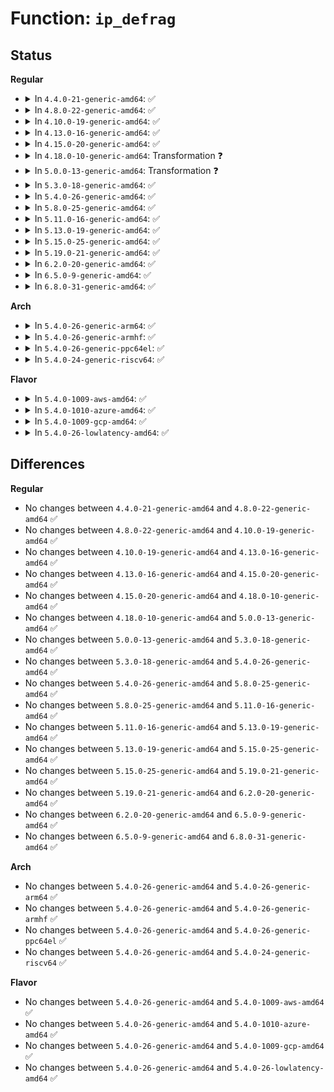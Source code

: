 # Function: <code>ip_defrag</code>

## Status
<b>Regular</b>
<ul>
<li>
<details>
<summary>In <code>4.4.0-21-generic-amd64</code>: ✅</summary>

```c
int ip_defrag(struct net * net, struct sk_buff * skb, u32 user)
```

```json
{
  "name": "ip_defrag",
  "collision_type": "Unique Global",
  "inline_type": "No",
  "funcs": [
    {
      "addr": 18446744071586551632,
      "name": "ip_defrag",
      "external": true,
      "loc": "net/ipv4/ip_fragment.c:657",
      "file": "net/ipv4/ip_fragment.c",
      "inline": "seen, unknown",
      "caller_inline": [],
      "caller_func": [
        "net/ipv4/ip_input.c:ip_call_ra_chain",
        "net/ipv4/ip_input.c:ip_local_deliver"
      ]
    }
  ],
  "symbols": [
    {
      "addr": 18446744071586551632,
      "name": "ip_defrag",
      "section": ".text",
      "bind": "STB_GLOBAL",
      "size": 3254
    }
  ]
}
```
</details>
</li>
<li>
<details>
<summary>In <code>4.8.0-22-generic-amd64</code>: ✅</summary>

```c
int ip_defrag(struct net * net, struct sk_buff * skb, u32 user)
```

```json
{
  "name": "ip_defrag",
  "collision_type": "Unique Global",
  "inline_type": "No",
  "funcs": [
    {
      "addr": 18446744071586994992,
      "name": "ip_defrag",
      "external": true,
      "loc": "net/ipv4/ip_fragment.c:655",
      "file": "net/ipv4/ip_fragment.c",
      "inline": "seen, unknown",
      "caller_inline": [],
      "caller_func": [
        "net/ipv4/ip_input.c:ip_local_deliver",
        "net/ipv4/ip_input.c:ip_call_ra_chain"
      ]
    }
  ],
  "symbols": [
    {
      "addr": 18446744071586994992,
      "name": "ip_defrag",
      "section": ".text",
      "bind": "STB_GLOBAL",
      "size": 3389
    }
  ]
}
```
</details>
</li>
<li>
<details>
<summary>In <code>4.10.0-19-generic-amd64</code>: ✅</summary>

```c
int ip_defrag(struct net * net, struct sk_buff * skb, u32 user)
```

```json
{
  "name": "ip_defrag",
  "collision_type": "Unique Global",
  "inline_type": "No",
  "funcs": [
    {
      "addr": 18446744071587190320,
      "name": "ip_defrag",
      "external": true,
      "loc": "net/ipv4/ip_fragment.c:655",
      "file": "net/ipv4/ip_fragment.c",
      "inline": "seen, unknown",
      "caller_inline": [],
      "caller_func": [
        "net/ipv4/ip_input.c:ip_local_deliver",
        "net/ipv4/ip_input.c:ip_call_ra_chain"
      ]
    }
  ],
  "symbols": [
    {
      "addr": 18446744071587190320,
      "name": "ip_defrag",
      "section": ".text",
      "bind": "STB_GLOBAL",
      "size": 3390
    }
  ]
}
```
</details>
</li>
<li>
<details>
<summary>In <code>4.13.0-16-generic-amd64</code>: ✅</summary>

```c
int ip_defrag(struct net * net, struct sk_buff * skb, u32 user)
```

```json
{
  "name": "ip_defrag",
  "collision_type": "Unique Global",
  "inline_type": "No",
  "funcs": [
    {
      "addr": 18446744071587322576,
      "name": "ip_defrag",
      "external": true,
      "loc": "net/ipv4/ip_fragment.c:664",
      "file": "net/ipv4/ip_fragment.c",
      "inline": "seen, unknown",
      "caller_inline": [],
      "caller_func": [
        "net/ipv4/ip_input.c:ip_local_deliver",
        "net/ipv4/ip_input.c:ip_call_ra_chain"
      ]
    }
  ],
  "symbols": [
    {
      "addr": 18446744071587322576,
      "name": "ip_defrag",
      "section": ".text",
      "bind": "STB_GLOBAL",
      "size": 3251
    }
  ]
}
```
</details>
</li>
<li>
<details>
<summary>In <code>4.15.0-20-generic-amd64</code>: ✅</summary>

```c
int ip_defrag(struct net * net, struct sk_buff * skb, u32 user)
```

```json
{
  "name": "ip_defrag",
  "collision_type": "Unique Global",
  "inline_type": "No",
  "funcs": [
    {
      "addr": 18446744071587843232,
      "name": "ip_defrag",
      "external": true,
      "loc": "net/ipv4/ip_fragment.c:666",
      "file": "net/ipv4/ip_fragment.c",
      "inline": "seen, unknown",
      "caller_inline": [],
      "caller_func": [
        "net/ipv4/ip_input.c:ip_local_deliver",
        "net/ipv4/ip_input.c:ip_call_ra_chain"
      ]
    }
  ],
  "symbols": [
    {
      "addr": 18446744071587843232,
      "name": "ip_defrag",
      "section": ".text",
      "bind": "STB_GLOBAL",
      "size": 3207
    }
  ]
}
```
</details>
</li>
<li>
<details>
<summary>In <code>4.18.0-10-generic-amd64</code>: Transformation ❓</summary>

```c
int ip_defrag(struct net * net, struct sk_buff * skb, u32 user)
```

```json
{
  "name": "ip_defrag",
  "collision_type": "Unique Global",
  "inline_type": "No",
  "funcs": [
    {
      "addr": 0,
      "name": "ip_defrag",
      "external": true,
      "loc": "net/ipv4/ip_fragment.c:607",
      "file": "net/ipv4/ip_fragment.c",
      "inline": "seen, unknown",
      "caller_inline": [],
      "caller_func": [
        "net/ipv4/ip_input.c:ip_local_deliver",
        "net/ipv4/ip_input.c:ip_call_ra_chain"
      ]
    }
  ],
  "symbols": [
    {
      "addr": 18446744071588191730,
      "name": "ip_defrag.cold.15",
      "section": ".text",
      "bind": "STB_LOCAL",
      "size": 28
    },
    {
      "addr": 18446744071588187552,
      "name": "ip_defrag",
      "section": ".text",
      "bind": "STB_GLOBAL",
      "size": 3476
    }
  ]
}
```
</details>
</li>
<li>
<details>
<summary>In <code>5.0.0-13-generic-amd64</code>: Transformation ❓</summary>

```c
int ip_defrag(struct net * net, struct sk_buff * skb, u32 user)
```

```json
{
  "name": "ip_defrag",
  "collision_type": "Unique Global",
  "inline_type": "No",
  "funcs": [
    {
      "addr": 0,
      "name": "ip_defrag",
      "external": true,
      "loc": "net/ipv4/ip_fragment.c:685",
      "file": "net/ipv4/ip_fragment.c",
      "inline": "seen, unknown",
      "caller_inline": [],
      "caller_func": [
        "net/ipv4/ip_input.c:ip_local_deliver",
        "net/ipv4/ip_input.c:ip_call_ra_chain"
      ]
    }
  ],
  "symbols": [
    {
      "addr": 18446744071588377059,
      "name": "ip_defrag.cold.17",
      "section": ".text",
      "bind": "STB_LOCAL",
      "size": 59
    },
    {
      "addr": 18446744071588372352,
      "name": "ip_defrag",
      "section": ".text",
      "bind": "STB_GLOBAL",
      "size": 3539
    }
  ]
}
```
</details>
</li>
<li>
<details>
<summary>In <code>5.3.0-18-generic-amd64</code>: ✅</summary>

```c
int ip_defrag(struct net * net, struct sk_buff * skb, u32 user)
```

```json
{
  "name": "ip_defrag",
  "collision_type": "Unique Global",
  "inline_type": "No",
  "funcs": [
    {
      "addr": 18446744071588776928,
      "name": "ip_defrag",
      "external": true,
      "loc": "net/ipv4/ip_fragment.c:474",
      "file": "net/ipv4/ip_fragment.c",
      "inline": "seen, unknown",
      "caller_inline": [],
      "caller_func": [
        "net/ipv4/ip_input.c:ip_local_deliver",
        "net/ipv4/ip_input.c:ip_call_ra_chain"
      ]
    }
  ],
  "symbols": [
    {
      "addr": 18446744071588776928,
      "name": "ip_defrag",
      "section": ".text",
      "bind": "STB_GLOBAL",
      "size": 347
    }
  ]
}
```
</details>
</li>
<li>
<details>
<summary>In <code>5.4.0-26-generic-amd64</code>: ✅</summary>

```c
int ip_defrag(struct net * net, struct sk_buff * skb, u32 user)
```

```json
{
  "name": "ip_defrag",
  "collision_type": "Unique Global",
  "inline_type": "No",
  "funcs": [
    {
      "addr": 18446744071589000528,
      "name": "ip_defrag",
      "external": true,
      "loc": "net/ipv4/ip_fragment.c:474",
      "file": "net/ipv4/ip_fragment.c",
      "inline": "seen, unknown",
      "caller_inline": [],
      "caller_func": [
        "net/ipv4/ip_input.c:ip_local_deliver",
        "net/ipv4/ip_input.c:ip_call_ra_chain"
      ]
    }
  ],
  "symbols": [
    {
      "addr": 18446744071589000528,
      "name": "ip_defrag",
      "section": ".text",
      "bind": "STB_GLOBAL",
      "size": 347
    }
  ]
}
```
</details>
</li>
<li>
<details>
<summary>In <code>5.8.0-25-generic-amd64</code>: ✅</summary>

```c
int ip_defrag(struct net * net, struct sk_buff * skb, u32 user)
```

```json
{
  "name": "ip_defrag",
  "collision_type": "Unique Global",
  "inline_type": "No",
  "funcs": [
    {
      "addr": 18446744071589958608,
      "name": "ip_defrag",
      "external": true,
      "loc": "net/ipv4/ip_fragment.c:474",
      "file": "net/ipv4/ip_fragment.c",
      "inline": "seen, unknown",
      "caller_inline": [],
      "caller_func": [
        "net/ipv4/ip_input.c:ip_local_deliver",
        "net/ipv4/ip_input.c:ip_call_ra_chain"
      ]
    }
  ],
  "symbols": [
    {
      "addr": 18446744071589958608,
      "name": "ip_defrag",
      "section": ".text",
      "bind": "STB_GLOBAL",
      "size": 379
    }
  ]
}
```
</details>
</li>
<li>
<details>
<summary>In <code>5.11.0-16-generic-amd64</code>: ✅</summary>

```c
int ip_defrag(struct net * net, struct sk_buff * skb, u32 user)
```

```json
{
  "name": "ip_defrag",
  "collision_type": "Unique Global",
  "inline_type": "No",
  "funcs": [
    {
      "addr": 18446744071589999424,
      "name": "ip_defrag",
      "external": true,
      "loc": "net/ipv4/ip_fragment.c:474",
      "file": "net/ipv4/ip_fragment.c",
      "inline": "seen, unknown",
      "caller_inline": [],
      "caller_func": [
        "net/ipv4/ip_input.c:ip_local_deliver",
        "net/ipv4/ip_input.c:ip_call_ra_chain"
      ]
    }
  ],
  "symbols": [
    {
      "addr": 18446744071589999424,
      "name": "ip_defrag",
      "section": ".text",
      "bind": "STB_GLOBAL",
      "size": 379
    }
  ]
}
```
</details>
</li>
<li>
<details>
<summary>In <code>5.13.0-19-generic-amd64</code>: ✅</summary>

```c
int ip_defrag(struct net * net, struct sk_buff * skb, u32 user)
```

```json
{
  "name": "ip_defrag",
  "collision_type": "Unique Global",
  "inline_type": "No",
  "funcs": [
    {
      "addr": 18446744071589913776,
      "name": "ip_defrag",
      "external": true,
      "loc": "net/ipv4/ip_fragment.c:474",
      "file": "net/ipv4/ip_fragment.c",
      "inline": "seen, unknown",
      "caller_inline": [],
      "caller_func": [
        "net/ipv4/ip_input.c:ip_local_deliver",
        "net/ipv4/ip_input.c:ip_call_ra_chain"
      ]
    }
  ],
  "symbols": [
    {
      "addr": 18446744071589913776,
      "name": "ip_defrag",
      "section": ".text",
      "bind": "STB_GLOBAL",
      "size": 376
    }
  ]
}
```
</details>
</li>
<li>
<details>
<summary>In <code>5.15.0-25-generic-amd64</code>: ✅</summary>

```c
int ip_defrag(struct net * net, struct sk_buff * skb, u32 user)
```

```json
{
  "name": "ip_defrag",
  "collision_type": "Unique Global",
  "inline_type": "No",
  "funcs": [
    {
      "addr": 18446744071590680224,
      "name": "ip_defrag",
      "external": true,
      "loc": "net/ipv4/ip_fragment.c:475",
      "file": "net/ipv4/ip_fragment.c",
      "inline": "seen, unknown",
      "caller_inline": [],
      "caller_func": [
        "net/ipv4/ip_input.c:ip_local_deliver",
        "net/ipv4/ip_input.c:ip_call_ra_chain"
      ]
    }
  ],
  "symbols": [
    {
      "addr": 18446744071590680224,
      "name": "ip_defrag",
      "section": ".text",
      "bind": "STB_GLOBAL",
      "size": 376
    }
  ]
}
```
</details>
</li>
<li>
<details>
<summary>In <code>5.19.0-21-generic-amd64</code>: ✅</summary>

```c
int ip_defrag(struct net * net, struct sk_buff * skb, u32 user)
```

```json
{
  "name": "ip_defrag",
  "collision_type": "Unique Global",
  "inline_type": "No",
  "funcs": [
    {
      "addr": 18446744071592307856,
      "name": "ip_defrag",
      "external": true,
      "loc": "net/ipv4/ip_fragment.c:476",
      "file": "net/ipv4/ip_fragment.c",
      "inline": "seen, unknown",
      "caller_inline": [],
      "caller_func": [
        "net/ipv4/ip_input.c:ip_local_deliver",
        "net/ipv4/ip_input.c:ip_call_ra_chain",
        "net/ipv4/ip_fragment.c:ip_check_defrag"
      ]
    }
  ],
  "symbols": [
    {
      "addr": 18446744071592307856,
      "name": "ip_defrag",
      "section": ".text",
      "bind": "STB_GLOBAL",
      "size": 383
    }
  ]
}
```
</details>
</li>
<li>
<details>
<summary>In <code>6.2.0-20-generic-amd64</code>: ✅</summary>

```c
int ip_defrag(struct net * net, struct sk_buff * skb, u32 user)
```

```json
{
  "name": "ip_defrag",
  "collision_type": "Unique Global",
  "inline_type": "No",
  "funcs": [
    {
      "addr": 18446744071594144288,
      "name": "ip_defrag",
      "external": true,
      "loc": "net/ipv4/ip_fragment.c:483",
      "file": "net/ipv4/ip_fragment.c",
      "inline": "seen, unknown",
      "caller_inline": [],
      "caller_func": [
        "net/ipv4/ip_input.c:ip_local_deliver",
        "net/ipv4/ip_input.c:ip_call_ra_chain",
        "net/ipv4/ip_fragment.c:ip_check_defrag"
      ]
    }
  ],
  "symbols": [
    {
      "addr": 18446744071594144288,
      "name": "ip_defrag",
      "section": ".text",
      "bind": "STB_GLOBAL",
      "size": 383
    }
  ]
}
```
</details>
</li>
<li>
<details>
<summary>In <code>6.5.0-9-generic-amd64</code>: ✅</summary>

```c
int ip_defrag(struct net * net, struct sk_buff * skb, u32 user)
```

```json
{
  "name": "ip_defrag",
  "collision_type": "Unique Global",
  "inline_type": "No",
  "funcs": [
    {
      "addr": 18446744071594531408,
      "name": "ip_defrag",
      "external": true,
      "loc": "net/ipv4/ip_fragment.c:483",
      "file": "net/ipv4/ip_fragment.c",
      "inline": "seen, unknown",
      "caller_inline": [],
      "caller_func": [
        "net/ipv4/ip_input.c:ip_local_deliver",
        "net/ipv4/ip_input.c:ip_call_ra_chain",
        "net/ipv4/ip_fragment.c:ip_check_defrag"
      ]
    }
  ],
  "symbols": [
    {
      "addr": 18446744071594531408,
      "name": "ip_defrag",
      "section": ".text",
      "bind": "STB_GLOBAL",
      "size": 383
    }
  ]
}
```
</details>
</li>
<li>
<details>
<summary>In <code>6.8.0-31-generic-amd64</code>: ✅</summary>

```c
int ip_defrag(struct net * net, struct sk_buff * skb, u32 user)
```

```json
{
  "name": "ip_defrag",
  "collision_type": "Unique Global",
  "inline_type": "No",
  "funcs": [
    {
      "addr": 18446744071595334144,
      "name": "ip_defrag",
      "external": true,
      "loc": "net/ipv4/ip_fragment.c:483",
      "file": "net/ipv4/ip_fragment.c",
      "inline": "seen, unknown",
      "caller_inline": [],
      "caller_func": [
        "net/ipv4/ip_input.c:ip_local_deliver",
        "net/ipv4/ip_input.c:ip_call_ra_chain",
        "net/ipv4/ip_fragment.c:ip_check_defrag"
      ]
    }
  ],
  "symbols": [
    {
      "addr": 18446744071595334144,
      "name": "ip_defrag",
      "section": ".text",
      "bind": "STB_GLOBAL",
      "size": 383
    }
  ]
}
```
</details>
</li>
</ul>
<b>Arch</b>
<ul>
<li>
<details>
<summary>In <code>5.4.0-26-generic-arm64</code>: ✅</summary>

```c
int ip_defrag(struct net * net, struct sk_buff * skb, u32 user)
```

```json
{
  "name": "ip_defrag",
  "collision_type": "Unique Global",
  "inline_type": "No",
  "funcs": [
    {
      "addr": 18446603336502607160,
      "name": "ip_defrag",
      "external": true,
      "loc": "net/ipv4/ip_fragment.c:474",
      "file": "net/ipv4/ip_fragment.c",
      "inline": "seen, unknown",
      "caller_inline": [],
      "caller_func": [
        "net/ipv4/ip_input.c:ip_local_deliver",
        "net/ipv4/ip_input.c:ip_call_ra_chain"
      ]
    }
  ],
  "symbols": [
    {
      "addr": 18446603336502607160,
      "name": "ip_defrag",
      "section": ".text",
      "bind": "STB_GLOBAL",
      "size": 428
    }
  ]
}
```
</details>
</li>
<li>
<details>
<summary>In <code>5.4.0-26-generic-armhf</code>: ✅</summary>

```c
int ip_defrag(struct net * net, struct sk_buff * skb, u32 user)
```

```json
{
  "name": "ip_defrag",
  "collision_type": "Unique Global",
  "inline_type": "No",
  "funcs": [
    {
      "addr": 3235312808,
      "name": "ip_defrag",
      "external": true,
      "loc": "net/ipv4/ip_fragment.c:474",
      "file": "net/ipv4/ip_fragment.c",
      "inline": "seen, unknown",
      "caller_inline": [],
      "caller_func": [
        "net/ipv4/ip_input.c:ip_local_deliver",
        "net/ipv4/ip_input.c:ip_call_ra_chain"
      ]
    }
  ],
  "symbols": [
    {
      "addr": 3235312808,
      "name": "ip_defrag",
      "section": ".text",
      "bind": "STB_GLOBAL",
      "size": 556
    }
  ]
}
```
</details>
</li>
<li>
<details>
<summary>In <code>5.4.0-26-generic-ppc64el</code>: ✅</summary>

```c
int ip_defrag(struct net * net, struct sk_buff * skb, u32 user)
```

```json
{
  "name": "ip_defrag",
  "collision_type": "Unique Global",
  "inline_type": "No",
  "funcs": [
    {
      "addr": 13835058055296199312,
      "name": "ip_defrag",
      "external": true,
      "loc": "net/ipv4/ip_fragment.c:474",
      "file": "net/ipv4/ip_fragment.c",
      "inline": "seen, unknown",
      "caller_inline": [],
      "caller_func": [
        "net/ipv4/ip_input.c:ip_local_deliver",
        "net/ipv4/ip_input.c:ip_call_ra_chain"
      ]
    }
  ],
  "symbols": [
    {
      "addr": 13835058055296199312,
      "name": "ip_defrag",
      "section": ".text",
      "bind": "STB_GLOBAL",
      "size": 516
    }
  ]
}
```
</details>
</li>
<li>
<details>
<summary>In <code>5.4.0-24-generic-riscv64</code>: ✅</summary>

```c
int ip_defrag(struct net * net, struct sk_buff * skb, u32 user)
```

```json
{
  "name": "ip_defrag",
  "collision_type": "Unique Global",
  "inline_type": "No",
  "funcs": [
    {
      "addr": 18446743936278756976,
      "name": "ip_defrag",
      "external": true,
      "loc": "net/ipv4/ip_fragment.c:474",
      "file": "net/ipv4/ip_fragment.c",
      "inline": "seen, unknown",
      "caller_inline": [],
      "caller_func": [
        "net/ipv4/ip_input.c:ip_local_deliver",
        "net/ipv4/ip_input.c:ip_call_ra_chain"
      ]
    }
  ],
  "symbols": [
    {
      "addr": 18446743936278756976,
      "name": "ip_defrag",
      "section": ".text",
      "bind": "STB_GLOBAL",
      "size": 350
    }
  ]
}
```
</details>
</li>
</ul>
<b>Flavor</b>
<ul>
<li>
<details>
<summary>In <code>5.4.0-1009-aws-amd64</code>: ✅</summary>

```c
int ip_defrag(struct net * net, struct sk_buff * skb, u32 user)
```

```json
{
  "name": "ip_defrag",
  "collision_type": "Unique Global",
  "inline_type": "No",
  "funcs": [
    {
      "addr": 18446744071588606912,
      "name": "ip_defrag",
      "external": true,
      "loc": "net/ipv4/ip_fragment.c:474",
      "file": "net/ipv4/ip_fragment.c",
      "inline": "seen, unknown",
      "caller_inline": [],
      "caller_func": [
        "net/ipv4/ip_input.c:ip_local_deliver",
        "net/ipv4/ip_input.c:ip_call_ra_chain"
      ]
    }
  ],
  "symbols": [
    {
      "addr": 18446744071588606912,
      "name": "ip_defrag",
      "section": ".text",
      "bind": "STB_GLOBAL",
      "size": 347
    }
  ]
}
```
</details>
</li>
<li>
<details>
<summary>In <code>5.4.0-1010-azure-amd64</code>: ✅</summary>

```c
int ip_defrag(struct net * net, struct sk_buff * skb, u32 user)
```

```json
{
  "name": "ip_defrag",
  "collision_type": "Unique Global",
  "inline_type": "No",
  "funcs": [
    {
      "addr": 18446744071588318896,
      "name": "ip_defrag",
      "external": true,
      "loc": "net/ipv4/ip_fragment.c:474",
      "file": "net/ipv4/ip_fragment.c",
      "inline": "seen, unknown",
      "caller_inline": [],
      "caller_func": [
        "net/ipv4/ip_input.c:ip_local_deliver",
        "net/ipv4/ip_input.c:ip_call_ra_chain"
      ]
    }
  ],
  "symbols": [
    {
      "addr": 18446744071588318896,
      "name": "ip_defrag",
      "section": ".text",
      "bind": "STB_GLOBAL",
      "size": 347
    }
  ]
}
```
</details>
</li>
<li>
<details>
<summary>In <code>5.4.0-1009-gcp-amd64</code>: ✅</summary>

```c
int ip_defrag(struct net * net, struct sk_buff * skb, u32 user)
```

```json
{
  "name": "ip_defrag",
  "collision_type": "Unique Global",
  "inline_type": "No",
  "funcs": [
    {
      "addr": 18446744071589043088,
      "name": "ip_defrag",
      "external": true,
      "loc": "net/ipv4/ip_fragment.c:474",
      "file": "net/ipv4/ip_fragment.c",
      "inline": "seen, unknown",
      "caller_inline": [],
      "caller_func": [
        "net/ipv4/ip_input.c:ip_local_deliver",
        "net/ipv4/ip_input.c:ip_call_ra_chain"
      ]
    }
  ],
  "symbols": [
    {
      "addr": 18446744071589043088,
      "name": "ip_defrag",
      "section": ".text",
      "bind": "STB_GLOBAL",
      "size": 347
    }
  ]
}
```
</details>
</li>
<li>
<details>
<summary>In <code>5.4.0-26-lowlatency-amd64</code>: ✅</summary>

```c
int ip_defrag(struct net * net, struct sk_buff * skb, u32 user)
```

```json
{
  "name": "ip_defrag",
  "collision_type": "Unique Global",
  "inline_type": "No",
  "funcs": [
    {
      "addr": 18446744071589082576,
      "name": "ip_defrag",
      "external": true,
      "loc": "net/ipv4/ip_fragment.c:474",
      "file": "net/ipv4/ip_fragment.c",
      "inline": "seen, unknown",
      "caller_inline": [],
      "caller_func": [
        "net/ipv4/ip_input.c:ip_local_deliver",
        "net/ipv4/ip_input.c:ip_call_ra_chain"
      ]
    }
  ],
  "symbols": [
    {
      "addr": 18446744071589082576,
      "name": "ip_defrag",
      "section": ".text",
      "bind": "STB_GLOBAL",
      "size": 345
    }
  ]
}
```
</details>
</li>
</ul>

## Differences
<b>Regular</b>
<ul>
<li>
No changes between <code>4.4.0-21-generic-amd64</code> and <code>4.8.0-22-generic-amd64</code> ✅
</li>
<li>
No changes between <code>4.8.0-22-generic-amd64</code> and <code>4.10.0-19-generic-amd64</code> ✅
</li>
<li>
No changes between <code>4.10.0-19-generic-amd64</code> and <code>4.13.0-16-generic-amd64</code> ✅
</li>
<li>
No changes between <code>4.13.0-16-generic-amd64</code> and <code>4.15.0-20-generic-amd64</code> ✅
</li>
<li>
No changes between <code>4.15.0-20-generic-amd64</code> and <code>4.18.0-10-generic-amd64</code> ✅
</li>
<li>
No changes between <code>4.18.0-10-generic-amd64</code> and <code>5.0.0-13-generic-amd64</code> ✅
</li>
<li>
No changes between <code>5.0.0-13-generic-amd64</code> and <code>5.3.0-18-generic-amd64</code> ✅
</li>
<li>
No changes between <code>5.3.0-18-generic-amd64</code> and <code>5.4.0-26-generic-amd64</code> ✅
</li>
<li>
No changes between <code>5.4.0-26-generic-amd64</code> and <code>5.8.0-25-generic-amd64</code> ✅
</li>
<li>
No changes between <code>5.8.0-25-generic-amd64</code> and <code>5.11.0-16-generic-amd64</code> ✅
</li>
<li>
No changes between <code>5.11.0-16-generic-amd64</code> and <code>5.13.0-19-generic-amd64</code> ✅
</li>
<li>
No changes between <code>5.13.0-19-generic-amd64</code> and <code>5.15.0-25-generic-amd64</code> ✅
</li>
<li>
No changes between <code>5.15.0-25-generic-amd64</code> and <code>5.19.0-21-generic-amd64</code> ✅
</li>
<li>
No changes between <code>5.19.0-21-generic-amd64</code> and <code>6.2.0-20-generic-amd64</code> ✅
</li>
<li>
No changes between <code>6.2.0-20-generic-amd64</code> and <code>6.5.0-9-generic-amd64</code> ✅
</li>
<li>
No changes between <code>6.5.0-9-generic-amd64</code> and <code>6.8.0-31-generic-amd64</code> ✅
</li>
</ul>
<b>Arch</b>
<ul>
<li>
No changes between <code>5.4.0-26-generic-amd64</code> and <code>5.4.0-26-generic-arm64</code> ✅
</li>
<li>
No changes between <code>5.4.0-26-generic-amd64</code> and <code>5.4.0-26-generic-armhf</code> ✅
</li>
<li>
No changes between <code>5.4.0-26-generic-amd64</code> and <code>5.4.0-26-generic-ppc64el</code> ✅
</li>
<li>
No changes between <code>5.4.0-26-generic-amd64</code> and <code>5.4.0-24-generic-riscv64</code> ✅
</li>
</ul>
<b>Flavor</b>
<ul>
<li>
No changes between <code>5.4.0-26-generic-amd64</code> and <code>5.4.0-1009-aws-amd64</code> ✅
</li>
<li>
No changes between <code>5.4.0-26-generic-amd64</code> and <code>5.4.0-1010-azure-amd64</code> ✅
</li>
<li>
No changes between <code>5.4.0-26-generic-amd64</code> and <code>5.4.0-1009-gcp-amd64</code> ✅
</li>
<li>
No changes between <code>5.4.0-26-generic-amd64</code> and <code>5.4.0-26-lowlatency-amd64</code> ✅
</li>
</ul>
